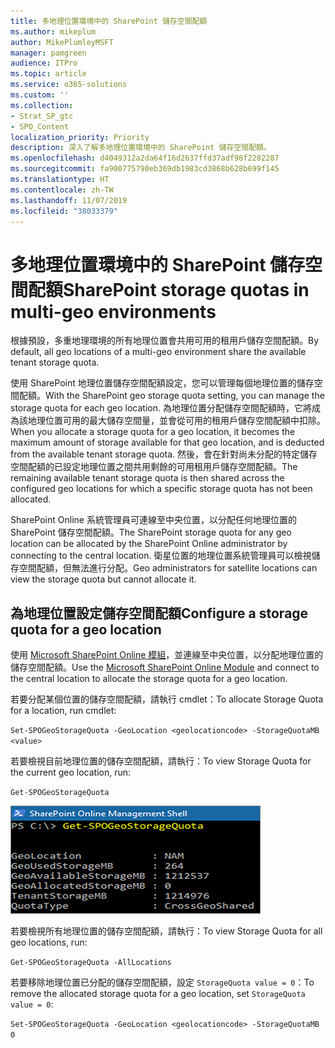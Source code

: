 ```yaml
---
title: 多地理位置環境中的 SharePoint 儲存空間配額
ms.author: mikeplum
author: MikePlumleyMSFT
manager: pamgreen
audience: ITPro
ms.topic: article
ms.service: o365-solutions
ms.custom: ''
ms.collection:
- Strat_SP_gtc
- SPO_Content
localization_priority: Priority
description: 深入了解多地理位置環境中的 SharePoint 儲存空間配額。
ms.openlocfilehash: d4049312a2da64f16d2637ffd37adf98f2282287
ms.sourcegitcommit: fa900775790eb369db1983cd3868b628b699f145
ms.translationtype: HT
ms.contentlocale: zh-TW
ms.lasthandoff: 11/07/2019
ms.locfileid: "38033379"
---
```

# <a name="sharepoint-storage-quotas-in-multi-geo-environments"></a><span data-ttu-id="5c06b-103">多地理位置環境中的 SharePoint 儲存空間配額</span><span class="sxs-lookup"><span data-stu-id="5c06b-103">SharePoint storage quotas in multi-geo environments</span></span>

<span data-ttu-id="5c06b-104">根據預設，多重地理環境的所有地理位置會共用可用的租用戶儲存空間配額。</span><span class="sxs-lookup"><span data-stu-id="5c06b-104">By default, all geo locations of a multi-geo environment share the available tenant storage quota.</span></span>

<span data-ttu-id="5c06b-105">使用 SharePoint 地理位置儲存空間配額設定，您可以管理每個地理位置的儲存空間配額。</span><span class="sxs-lookup"><span data-stu-id="5c06b-105">With the SharePoint geo storage quota setting, you can manage the storage quota for each geo location.</span></span> <span data-ttu-id="5c06b-106">為地理位置分配儲存空間配額時，它將成為該地理位置可用的最大儲存空間量，並會從可用的租用戶儲存空間配額中扣除。</span><span class="sxs-lookup"><span data-stu-id="5c06b-106">When you allocate a storage quota for a geo location, it becomes the maximum amount of storage available for that geo location, and is deducted from the available tenant storage quota.</span></span> <span data-ttu-id="5c06b-107">然後，會在針對尚未分配的特定儲存空間配額的已設定地理位置之間共用剩餘的可用租用戶儲存空間配額。</span><span class="sxs-lookup"><span data-stu-id="5c06b-107">The remaining available tenant storage quota is then shared across the configured geo locations for which a specific storage quota has not been allocated.</span></span>

<span data-ttu-id="5c06b-108">SharePoint Online 系統管理員可連線至中央位置，以分配任何地理位置的 SharePoint 儲存空間配額。</span><span class="sxs-lookup"><span data-stu-id="5c06b-108">The SharePoint storage quota for any geo location can be allocated by the SharePoint Online administrator by connecting to the central location.</span></span> <span data-ttu-id="5c06b-109">衛星位置的地理位置系統管理員可以檢視儲存空間配額，但無法進行分配。</span><span class="sxs-lookup"><span data-stu-id="5c06b-109">Geo administrators for satellite locations can view the storage quota but cannot allocate it.</span></span>

## <a name="configure-a-storage-quota-for-a-geo-location"></a><span data-ttu-id="5c06b-110">為地理位置設定儲存空間配額</span><span class="sxs-lookup"><span data-stu-id="5c06b-110">Configure a storage quota for a geo location</span></span>

<span data-ttu-id="5c06b-111">使用 [Microsoft SharePoint Online 模組](https://www.microsoft.com/download/details.aspx?id=35588 )，並連線至中央位置，以分配地理位置的儲存空間配額。</span><span class="sxs-lookup"><span data-stu-id="5c06b-111">Use the [Microsoft SharePoint Online Module](https://www.microsoft.com/download/details.aspx?id=35588 ) and connect to the central location to allocate the storage quota for a geo location.</span></span> 

<span data-ttu-id="5c06b-112">若要分配某個位置的儲存空間配額，請執行 cmdlet：</span><span class="sxs-lookup"><span data-stu-id="5c06b-112">To allocate Storage Quota for a location, run cmdlet:</span></span>

`Set-SPOGeoStorageQuota -GeoLocation <geolocationcode> -StorageQuotaMB <value>`

<span data-ttu-id="5c06b-113">若要檢視目前地理位置的儲存空間配額，請執行：</span><span class="sxs-lookup"><span data-stu-id="5c06b-113">To view Storage Quota for the current geo location, run:</span></span>

`Get-SPOGeoStorageQuota`

![PowerShell 視窗的螢幕擷取畫面，顯示 Get-SPOGeoStorageQuota cmdlet](media/multi-geo-storage-quota.png)

<span data-ttu-id="5c06b-115">若要檢視所有地理位置的儲存空間配額，請執行：</span><span class="sxs-lookup"><span data-stu-id="5c06b-115">To view Storage Quota for all geo locations, run:</span></span>

`Get-SPOGeoStorageQuota -AllLocations`

<span data-ttu-id="5c06b-116">若要移除地理位置已分配的儲存空間配額，設定 `StorageQuota value = 0`：</span><span class="sxs-lookup"><span data-stu-id="5c06b-116">To remove the allocated storage quota for a geo location, set `StorageQuota value = 0`:</span></span>

`Set-SPOGeoStorageQuota -GeoLocation <geolocationcode> -StorageQuotaMB 0`
